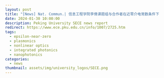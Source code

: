 ```yaml
---
layout: post
title: "[News] Nat. Commun.| 信息工程学院李倩课题组与合作者在近零介电常数条件下热光效应增强方面取得研究突破"
date: 2024-01-30 10:00:00
description: Peking University SECE news report
redirect: https://www.ece.pku.edu.cn/info/1007/2725.htm
tags:
  - epsilon-near-zero
  - plasmonics
  - nonlinear optics
  - integrated photonics
  - nanophotonics
categories:
  - news
thumbnail: assets/img/university_logos/SECE.png
---
```

